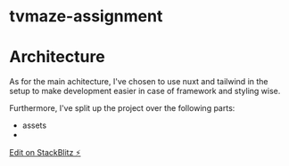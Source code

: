 # tvmaze-assignment

# Architecture

As for the main achitecture, I've chosen to use nuxt and tailwind in the setup to make development easier in case of framework and styling wise. 

Furthermore, I've split up the project over the following parts:
- assets
- 

[Edit on StackBlitz ⚡️](https://stackblitz.com/edit/github-tv-maze-dashboard)
